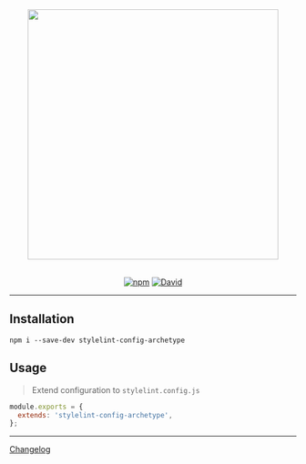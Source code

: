 <div align="center">
  <a href="https://stylelint.io/">
    <img src="https://i.ibb.co/GpyKqnJ/stylelint-config-archetype.png" width="440" />
  </a>
</div>

<br />

<div align="center">

  [![npm](https://img.shields.io/npm/v/stylelint-config-archetype.svg?style=for-the-badge)](https://www.npmjs.com/package/stylelint-config-archetype)
  [![David](https://img.shields.io/david/kennethlmartin/stylelint-config-archetype.svg?style=for-the-badge)](https://david-dm.org/kennethlmartin/stylelint-config-archetype)
</div>

***

## Installation

```
npm i --save-dev stylelint-config-archetype
```

## Usage

> Extend configuration to `stylelint.config.js`

```js
module.exports = {
  extends: 'stylelint-config-archetype',
};
```

***

[Changelog](https://github.com/kennethlmartin/stylelint-config-archetype/blob/master/CHANGELOG.md)
